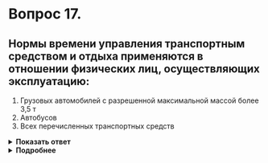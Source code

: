 # Вопрос 17.

## Нормы времени управления транспортным средством и отдыха применяются в отношении физических лиц, осуществляющих эксплуатацию:

1. Грузовых автомобилей с разрешенной максимальной массой более 3,5 т
2. Автобусов
3. Всех перечисленных транспортных средств

<details>
<summary><b>Показать ответ</b></summary>
Правильный ответ: 3
</details>
<details>
<summary><b>Подробнее</b></summary>
Нормы времени управления ТС и отдыха применяются в отношении физических лиц, осуществляющих эксплуатацию грузовых автомобилей, разрешенная максимальная масса которых превышает 3500 килограммов, и автобусов (Пункт 26.4 ПДД). Указанные физические лица по требованию должностных лиц, уполномоченных на осуществление федерального государственного надзора в области безопасности дорожного движения, предоставляют доступ к тахографу и карте водителя, используемой совместно с тахографом, а также осуществляют по требованию этих должностных лиц вывод на печать информации из тахографа.
</details>